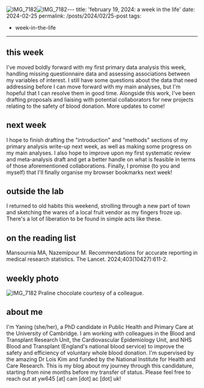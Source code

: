 ![IMG_7182](https://github.com/yaning-wu/yaning-wu.github.io/assets/145920710/23001f87-857f-4b42-b151-46935a7da910)![IMG_7182](https://github.com/yaning-wu/yaning-wu.github.io/assets/145920710/293fef06-d4b5-46c6-b5bd-14153ec4a3e4)---
title: 'february 19, 2024: a week in the life'
date: 2024-02-25
permalink: /posts/2024/02/25-post
tags:
  - week-in-the-life
---

this week
------
I've moved boldly forward with my first primary data analysis this week, handling missing questionnaire data and assessing associations between my variables of interest. I still have some questions about the data that need addressing before I can move forward with my main analyses, but I'm hopeful that I can resolve them in good time. Alongside this work, I've been drafting proposals and liaising with potential collaborators for new projects relating to the safety of blood donation. More updates to come!

next week
------
I hope to finish drafting the "introduction" and "methods" sections of my primary analysis write-up next week, as well as making some progress on my main analyses. I also hope to improve upon my first systematic review and meta-analysis draft and get a better handle on what is feasible in terms of those aforementioned collaborations. Finally, I promise (to you and myself) that I'll finally organise my browser bookmarks next week!

outside the lab
------
I returned to old habits this weekend, strolling through a new part of town and sketching the wares of a local fruit vendor as my fingers froze up. There's a lot of liberation to be found in simple acts like these.

on the reading list
------
Mansournia MA, Nazemipour M. Recommendations for accurate reporting in medical research statistics. The Lancet. 2024;403(10427):611-2.

weekly photo
------
![IMG_7182](https://github.com/yaning-wu/yaning-wu.github.io/assets/145920710/c5926015-00f6-418a-a03b-71b891fdb0f5)
Praline chocolate courtesy of a colleague.

about me
------
I'm Yaning (she/her), a PhD candidate in Public Health and Primary Care at the University of Cambridge. I am working with colleagues in the Blood and Transplant Research Unit, the Cardiovascular Epidemiology Unit, and NHS Blood and Transplant (England's national blood service) to improve the safety and efficiency of voluntary whole blood donation. I'm supervised by the amazing Dr Lois Kim and funded by the National Institute for Health and Care Research. This is my blog about my journey through this candidature, starting from nine months before my transfer of status. Please feel free to reach out at yw645 [at] cam [dot] ac [dot] uk!
